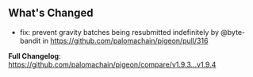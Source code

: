 ## What's Changed
* fix: prevent gravity batches being resubmitted indefinitely by @byte-bandit in https://github.com/palomachain/pigeon/pull/316


**Full Changelog**: https://github.com/palomachain/pigeon/compare/v1.9.3...v1.9.4
